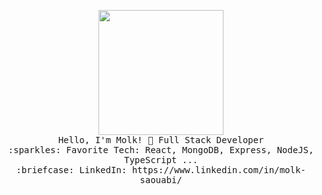 <!-- ### Hi there 👋 -->
<p align="center">
  <img src="https://media.tenor.com/Q5xwRQjMg8EAAAAi/%E5%93%88%E5%9B%89-hello.gif" width="200px">
  <br>
  <samp>
    Hello, I'm Molk! 👋
    Full Stack Developer<br>
    :sparkles: Favorite Tech: React, MongoDB, Express, NodeJS, TypeScript ... <br>
    :briefcase: LinkedIn: https://www.linkedin.com/in/molk-saouabi/ <br>
  </samp>
</p>

<!--
**molk95/molk95** is a ✨ _special_ ✨ repository because its `README.md` (this file) appears on your GitHub profile.

Here are some ideas to get you started:

- 🔭 I’m currently working on ...
- 🌱 I’m currently learning ...
- 👯 I’m looking to collaborate on ...
- 🤔 I’m looking for help with ...
- 💬 Ask me about ...
- 📫 How to reach me: ...
- 😄 Pronouns: ...
- ⚡ Fun fact: ...
-->
